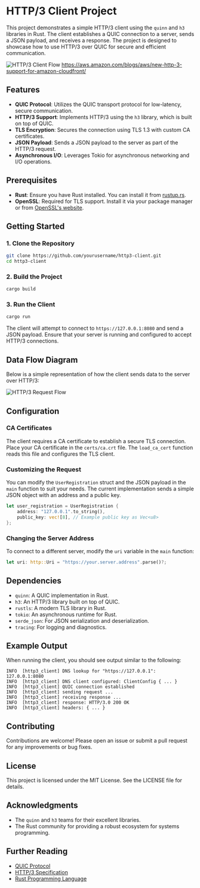 # HTTP/3 Client Project

This project demonstrates a simple HTTP/3 client using the `quinn` and `h3` libraries in Rust. The client establishes a QUIC connection to a server, sends a JSON payload, and receives a response. The project is designed to showcase how to use HTTP/3 over QUIC for secure and efficient communication.

![HTTP/3 Client Flow](https://upload.wikimedia.org/wikipedia/commons/thumb/6/6b/QUIC_Transport_Layer.svg/1200px-QUIC_Transport_Layer.svg.png)
https://aws.amazon.com/blogs/aws/new-http-3-support-for-amazon-cloudfront/

## Features

- **QUIC Protocol**: Utilizes the QUIC transport protocol for low-latency, secure communication.
- **HTTP/3 Support**: Implements HTTP/3 using the `h3` library, which is built on top of QUIC.
- **TLS Encryption**: Secures the connection using TLS 1.3 with custom CA certificates.
- **JSON Payload**: Sends a JSON payload to the server as part of the HTTP/3 request.
- **Asynchronous I/O**: Leverages Tokio for asynchronous networking and I/O operations.

## Prerequisites

- **Rust**: Ensure you have Rust installed. You can install it from [rustup.rs](https://rustup.rs/).
- **OpenSSL**: Required for TLS support. Install it via your package manager or from [OpenSSL's website](https://www.openssl.org/).

## Getting Started

### 1. Clone the Repository

```bash
git clone https://github.com/yourusername/http3-client.git
cd http3-client
```

### 2. Build the Project

```bash
cargo build
```

### 3. Run the Client

```bash
cargo run
```

The client will attempt to connect to `https://127.0.0.1:8080` and send a JSON payload. Ensure that your server is running and configured to accept HTTP/3 connections.

## Data Flow Diagram

Below is a simple representation of how the client sends data to the server over HTTP/3:

![HTTP/3 Request Flow](https://upload.wikimedia.org/wikipedia/commons/2/2b/HTTP_3_request_response.svg)

## Configuration

### CA Certificates

The client requires a CA certificate to establish a secure TLS connection. Place your CA certificate in the `certs/ca.crt` file. The `load_ca_cert` function reads this file and configures the TLS client.

### Customizing the Request

You can modify the `UserRegistration` struct and the JSON payload in the `main` function to suit your needs. The current implementation sends a simple JSON object with an address and a public key.

```rust
let user_registration = UserRegistration {
    address: "127.0.0.1".to_string(),
    public_key: vec![8], // Example public key as Vec<u8>
};
```

### Changing the Server Address

To connect to a different server, modify the `uri` variable in the `main` function:

```rust
let uri: http::Uri = "https://your.server.address".parse()?;
```

## Dependencies

- `quinn`: A QUIC implementation in Rust.
- `h3`: An HTTP/3 library built on top of QUIC.
- `rustls`: A modern TLS library in Rust.
- `tokio`: An asynchronous runtime for Rust.
- `serde_json`: For JSON serialization and deserialization.
- `tracing`: For logging and diagnostics.

## Example Output

When running the client, you should see output similar to the following:

```
INFO  [http3_client] DNS lookup for "https://127.0.0.1": 127.0.0.1:8080
INFO  [http3_client] DNS client configured: ClientConfig { ... }
INFO  [http3_client] QUIC connection established
INFO  [http3_client] sending request ...
INFO  [http3_client] receiving response ...
INFO  [http3_client] response: HTTP/3.0 200 OK
INFO  [http3_client] headers: { ... }
```

## Contributing

Contributions are welcome! Please open an issue or submit a pull request for any improvements or bug fixes.

## License

This project is licensed under the MIT License. See the LICENSE file for details.

## Acknowledgments

- The `quinn` and `h3` teams for their excellent libraries.
- The Rust community for providing a robust ecosystem for systems programming.

## Further Reading

- [QUIC Protocol](https://en.wikipedia.org/wiki/QUIC)
- [HTTP/3 Specification](https://www.rfc-editor.org/rfc/rfc9114.html)
- [Rust Programming Language](https://www.rust-lang.org/)

